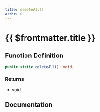 ```yaml
---
title: deleteAll()
order: 0
---
```


# {{ $frontmatter.title }}

## Function Definition

```ts
public static deleteAll(): void;
```

### Returns

* void

## Documentation

<!--@include: ./parts/deleteAll.md-->
